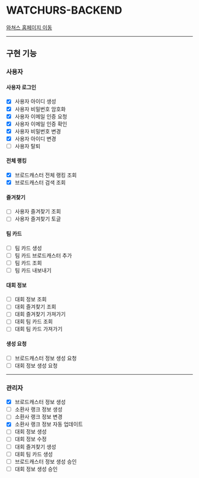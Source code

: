 # WATCHURS-BACKEND

[와쳐스 홈페이지 이동](https://watchurs.com)

---

## 구현 기능

### 사용자

#### 사용자 로그인

- [x] 사용자 아이디 생성
- [x] 사용자 비밀번호 암호화
- [x] 사용자 이메일 인증 요청
- [x] 사용자 이메일 인증 확인
- [x] 사용자 비밀번호 변경
- [x] 사용자 아이디 변경
- [ ] 사용자 탈퇴

#### 전체 랭킹

- [x] 브로드캐스터 전체 랭킹 조회
- [x] 브로드캐스터 검색 조회

#### 즐겨찾기

- [ ] 사용자 즐겨찾기 조회
- [ ] 사용자 즐겨찾기 토글

#### 팀 카드

- [ ] 팀 카드 생성
- [ ] 팀 카드 브로드캐스터 추가
- [ ] 팀 카드 조회
- [ ] 팀 카드 내보내기

#### 대회 정보

- [ ] 대회 정보 조회
- [ ] 대회 즐겨찾기 조회
- [ ] 대회 즐겨찾기 가져가기
- [ ] 대회 팀 카드 조회
- [ ] 대회 팀 카드 가져가기

#### 생성 요청

- [ ] 브로드캐스터 정보 생성 요청
- [ ] 대회 정보 생성 요청

---

### 관리자

- [x] 브로드캐스터 정보 생성
- [ ] 소환사 랭크 정보 생성
- [ ] 소환사 랭크 정보 변경
- [x] 소환사 랭크 정보 자동 업데이트
- [ ] 대회 정보 생성
- [ ] 대회 정보 수정
- [ ] 대회 즐겨찾기 생성
- [ ] 대회 팀 카드 생성
- [ ] 브로드캐스터 정보 생성 승인
- [ ] 대회 정보 생성 승인
